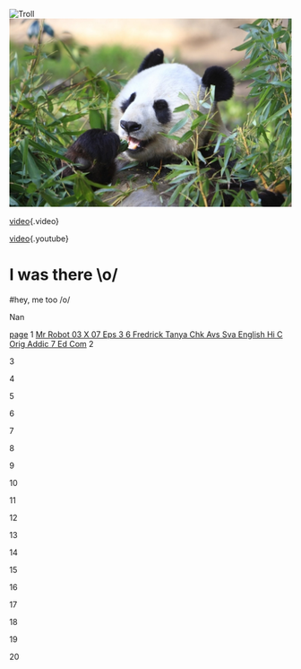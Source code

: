 ![Troll](/uploads/troll.jpg "Troll")
![Panda|200](/uploads/panda.jpg "Panda")

[video](https://cdn.media.ccc.de/congress/2017/h264-sd/34c3-8740-eng-deu-spa-The_Internet_in_Cuba_A_Story_of_Community_Resilience_sd.mp4){.video}
<!-- TITLE: Home -->
<!-- SUBTITLE: A quick summary of Home -->


[video](https://www.youtube.com/watch?v=qmjOd9Dlr34){.youtube}

# I was there \o/
#hey, me too /o/

Nan

[page](page)
1
[Mr Robot 03 X 07 Eps 3 6 Fredrick Tanya Chk Avs Sva English Hi C Orig Addic 7 Ed Com](/uploads/mr-robot-03-x-07-eps-3-6-fredrick-tanya-chk-avs-sva-english-hi-c-orig-addic-7-ed-com.srt "Mr Robot 03 X 07 Eps 3 6 Fredrick Tanya Chk Avs Sva English Hi C Orig Addic 7 Ed Com")
2

3

4

5

6

7

8

9

10

11

12

13

14

15

16

17

18

19

20